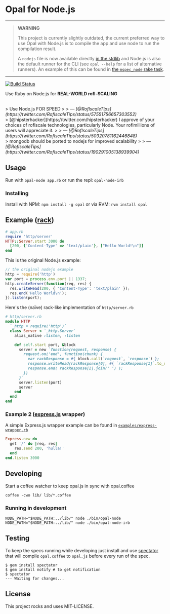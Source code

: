 
# Opal for Node.js

---

> **WARNING** 
> 
> This project is currently slightly outdated, the current preferred way to use Opal with Node.js is to compile the app and use node to run the compilation result. 
> 
> A `nodejs` file is now available directly [in the stdlib](https://github.com/opal/opal/blob/master/stdlib/nodejs.rb) and Node.js is also the default runner for the CLI (see `opal --help` for a list of alternative runners). An example of this can be found in [the `mspec_node` rake task](https://github.com/opal/opal/blob/master/Rakefile#L62-L63).

---



[![Build Status](https://secure.travis-ci.org/elia/opal-node.svg)](http://travis-ci.org/elia/opal-node)

Use Ruby on Node.js for **REAL-WORLD rofl-SCALING**

<br>
> Use Node.js FOR SPEED
>
> — <cite>[@RoflscaleTips](https://twitter.com/RoflscaleTips/status/57551756657303552)</cite>


<br>
> [@hipsterhacker](https://twitter.com/hipsterhacker) I approve of your choices of roflscale technologies, particularly Node. Your roflmillions of users will appreciate it.
>
> — <cite>[@RoflscaleTips](https://twitter.com/RoflscaleTips/status/50320781162446848)</cite>

<br>
> mongodb should be ported to nodejs for improved scalability
>
> — <cite>[@RoflscaleTips](https://twitter.com/RoflscaleTips/status/190291005138939904)</cite>



## Usage

Run with `opal-node app.rb`
or run the repl: `opal-node-irb`


### Installing

Install with NPM: `npm install -g opal`
or via RVM: `rvm install opal`


## Example ([rack](http://rack.github.io))


```ruby
# app.rb
require 'http/server'
HTTP::Server.start 3000 do
  [200, {'Content-Type' => 'text/plain'}, ["Hello World!\n"]]
end
```

This is the original Node.js example:

```js
// the original nodejs example
http = require('http')
var port = process.env.port || 1337;
http.createServer(function(req, res) {
  res.writeHead(200, { 'Content-Type': 'text/plain' });
  res.end('Hello World\n');
}).listen(port);
```


Here's the (naïve) rack-like implementation of `http/server.rb`

```ruby
# http/server.rb
module HTTP
  `_http = require('http')`
  class Server < `_http.Server`
    alias_native :listen, :listen

    def self.start port, &block
      server = new `function(request, response) {
        request.on('end', function(chunk) {
          var rackResponse = #{ block.call(`request`, `response`) };
          response.writeHead(rackResponse[0], #{ `rackResponse[1]`.to_native });
          response.end( rackResponse[2].join(' ') );
        })
      }`
      server.listen(port)
      server
    end
  end
end
```


### Example 2 ([express.js](http://expressjs.com) wrapper)

A simple Express.js wrapper example can be found in [`examples/express-wrapper.rb`](https://github.com/opal/opal-node/blob/master/examples/express-wrapper.rb)

```ruby
Express.new do
  get '/' do |req, res|
    res.send 200, 'hulla!'
  end
end.listen 3000
```



## Developing

Start a coffee watcher to keep opal.js in sync with opal.coffee

    coffee -cwo lib/ lib/*.coffee


### Running in development

    NODE_PATH="$NODE_PATH:../lib/" node ./bin/opal-node
    NODE_PATH="$NODE_PATH:../lib/" node ./bin/opal-node-irb


## Testing

To keep the specs running while developing just install and use [spectator](https://github.com/elia/spectator#readme)
that will compile `opal.coffee` to `opal.js` before every run of the spec.

	$ gem install spectator
	$ gem install notify # to get notification
	$ spectator
	--- Waiting for changes...



## License

This project rocks and uses MIT-LICENSE.
